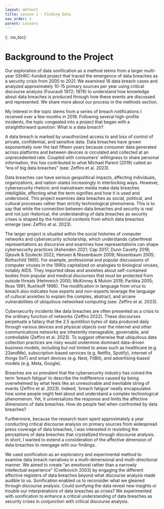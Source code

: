 ```yaml
---
layout: default
title: Lesson 1 - Finding Data
nav_order: 1
parent: Lessons
---
```

<!-- 
This page is an example lesson template.
Add, edit, or remove any content below for the workshop in question. -->

<!-- Putting a {: .no_toc} above a header removes it from the table of contents -->

{: .no_toc}  
# Background to the Project

Our exploration of data sonification as a method stems from a larger multi-year SSHRC-funded project that traced the emergence of data breaches as a security crisis from 2005 to 2021. We examined 16 data breach cases and analyzed approximately 10-15 primary sources per year using critical discourse analysis (Foucault 1972; 1978) to understand how knowledge about data breaches is produced through how these events are discussed and represented. We share more about our process in the methods section. 

My interest in the topic stems from a series of breach notifications I received over a few months in 2018. Following several high-profile incidents, the topic congealed into a project that began with a straightforward question: What is a data breach? 

A data breach is marked by unauthorized access to and loss of control of private, confidential, and sensitive data. Data breaches have grown exponentially over the last fifteen years because consumer data generated across platforms and between devices is circulated and collected at an unprecedented rate. Coupled with consumers’ willingness to share personal information, this has contributed to what Michael Parent (2019) called an “era of big data breaches” (see: Zeffiro et al. 2023).  

Data breaches can have serious geopolitical impacts, affecting individuals, organizations, and nation-states increasingly in interlocking ways. However, cybersecurity rhetoric and mainstream media make data breaches intelligible, affecting what the term signifies and how it is used and understood. This project examines data breaches as social, political, and cultural processes rather than strictly technological phenomena. This is to say that while the connection between data breaches and security is real and not just rhetorical, the understanding of data breaches as security crises is shaped by the historical contexts from which data breaches emerge (see: Zeffiro et al. 2023). 

The larger project is situated within the social histories of computer networks and cybersecurity scholarship, which understands cyberthreat representations as discursive and examines how representations can shape cybersecurity practices (Ashenden 2021; Cap 2017; Dunn Cavelty 2018; Gjesvik & Szulecki 2022; Hensen & Nissenbaum 2009; Nissenbaum 2005; Rothschild 1995). For example, professional and popular discussions of computer viruses in the 1990s capitalized on analogies to biological viruses, notably AIDS. They imported ideas and anxieties about self-contained bodies from popular and medical discourses that must be protected from outside threats (Helmreich 2000; McKinney & Mulvin 2019; Parikka 2005; Ross 1991; Rushkoff 1996). The modification in language from virus to breach also indicates how experts and non-experts leverage the language of cultural anxieties to explain the complex, abstract, and arcane vulnerabilities of ubiquitous networked computing (see: Zeffiro et al. 2023).  

Cybersecurity incidents like data breaches are often presented as a crisis to the ordinary function of networks (Zeffiro 2022). These discourses perpetuate a fallacy that the 2.5 quintillion bytes of data produced daily through various devices and physical objects over the internet and other communications networks are inherently manageable, governable, and controllable (Zeffiro et al. 2023). To suggest otherwise that ubiquitous data collection practices are risky would undermine dominant data-driven business models, including but not limited to areas such as healthcare (e.g. 23andMe), subscription-based services (e.g. Netflix, Spotify), internet of things (IoT) and smart devices (e.g. Nest, FitBit), and advertising-based models (e.g. Meta, Google).  

Breaches are so prevalent that the cybersecurity industry has coined the term ‘breach fatigue’ to describe the indifference caused by being overwhelmed by what feels like an unresolvable and inevitable string of events (Zeffiro et al. 2023). Indeed, ‘breach fatigue’ neatly encapsulates how some people might feel about and understand a complex technological phenomenon. Yet, it universalizes the response and limits the affective dimensions of data breaches. How do people feel when confronted by data breaches? 

Furthermore, because the research team spent approximately a year conducting critical discourse analysis on primary sources from widespread press coverage of data breaches, I was interested in revisiting the perceptions of data breaches that crystallized through discourse analysis. In short, I wanted to extend a consideration of the affective dimension of data breaches to reengage with our findings.  

We used sonification as an exploratory and experimental method to examine data breach narratives in a multi-dimensional and multi-directional manner. We aimed to create “an emotional rather than a narrowly intellectual experience” (Cvetkovich 2003) by engaging the different affective registers of data breaches beyond what discourse analysis made audible to us. Sonification enabled us to reconsider what we gleaned through discourse analysis. Could sonifying the data reveal new insights or trouble our interpretations of data breaches as crises? We experimented with sonification to enhance a critical understanding of data breaches as security crises in conjunction with critical discourse analysis. 

